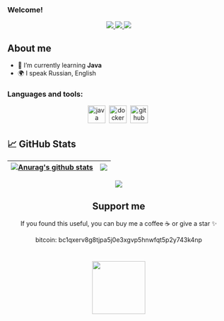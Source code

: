 <h3>
  Welcome!
</h3>


<p align='center'>
   <a href="https://t.me/oldSorcerer">
       <img src="https://img.shields.io/badge/Telegram-2CA5E0?style=for-the-badge&logo=telegram&logoColor=white"/>
   </a>
   
  <a href="https://www.linkedin.com/in/oldSorcerer">
       <img src="https://img.shields.io/badge/linkedin-%230077B5.svg?&style=for-the-badge&logo=linkedin&logoColor=white"/>
   </a>
   
   
   <a href="https://instagram.com/oldSorcerer">
       <img src="https://img.shields.io/badge/Instagram-E4405F?style=for-the-badge&logo=instagram&logoColor=white"/>
   </a>
   
</div>

## About me ##

- 🌱 I’m currently learning **Java**
- 🌍 I speak Russian, English

### Languages and tools: 

<div align="center">
  <img src="https://cdn.jsdelivr.net/gh/devicons/devicon/icons/java/java-original.svg" title ="java" width="40" height="40"/>&nbsp;
  <img src="https://cdn.jsdelivr.net/gh/devicons/devicon/icons/docker/docker-original.svg" title ="docker" width="40" height="40"/>&nbsp;
  <img src="https://cdn.jsdelivr.net/gh/devicons/devicon/icons/github/github-original-wordmark.svg" title ="github" width="40" height="40"/>&nbsp;
  



  </div>

## 📈 GitHub Stats ## 
<div align="center">
  
| <a href="https://github-readme-stats.vercel.app/api?username=oldSorcerer&show_icons=true&include_all_commits=true&theme=default&hide_border=true"><img align="center" src="https://github-readme-stats.vercel.app/api?username=oldSorcerer&show_icons=true&include_commits=all&theme=default&hide_border=true" alt="Anurag's github stats" /></a>| <a href="https://github-readme-stats.vercel.app/api/top-langs/?username=oldSorcerer&layout=compact&theme=default&hide_border=true&langs_count=4" ><img align="center" src="https://github-readme-stats.vercel.app/api/top-langs/?username=oldSorcerer&layout=compact&theme=default&hide_border=true&langs_count=4" /></a> | 
| ------------- |-------------------------------------------------------------------------------------------------------------------------------------------------------------------------------------------------------------------------------------------------------------------------------------------------------------|

<a href="https://github-readme-stats.vercel.app/api/wakatime?username=oldSorcerer\&layout=compact&langs_count=4" ><img align="center" src="https://github-readme-stats.vercel.app/api/wakatime?username=oldSorcerer\&layout=compact&langs_count=4" /></a>

## Support me ##

If you found this useful, you can buy me a coffee ☕️ or give a star ✨

bitcoin: bc1qxerv8g8tjpa5j0e3xgvp5hnwfqt5p2y743k4np


<div style="margin: 40px 0">
   <a href="https://github.com/oldSorcerer/github-profile-views-counter">
       <img width="120px" src="https://komarev.com/ghpvc/?username=oldSorcerer&color=orange&style=plastic">
   </a>
</div>



